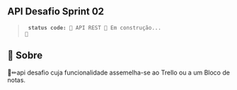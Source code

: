 ## API Desafio Sprint 02


 > <code> <b>status code:</b> 🚧  API REST 🚀 Em construção...  🚧</code>
 
 ## 📘 Sobre
 📃✏api desafio cuja funcionalidade assemelha-se ao Trello ou a um Bloco de notas.
